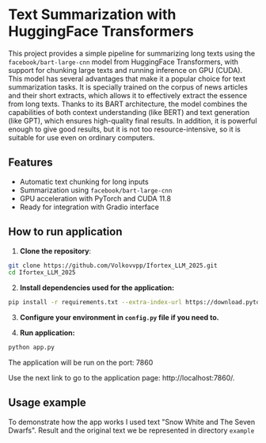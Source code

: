# Text Summarization with HuggingFace Transformers

This project provides a simple pipeline for summarizing long texts using the `facebook/bart-large-cnn` model from HuggingFace Transformers, with support for chunking large texts and running inference on GPU (CUDA).
This model has several advantages that make it a popular choice for text summarization tasks. It is specially trained on the corpus of news articles and their short extracts, which allows it to effectively extract the essence from long texts. Thanks to its BART architecture, the model combines the capabilities of both context understanding (like BERT) and text generation (like GPT), which ensures high-quality final results. In addition, it is powerful enough to give good results, but it is not too resource-intensive, so it is suitable for use even on ordinary computers.

## Features

- Automatic text chunking for long inputs
- Summarization using `facebook/bart-large-cnn`
- GPU acceleration with PyTorch and CUDA 11.8
- Ready for integration with Gradio interface


## How to run application

1. **Clone the repository**:

```bash
git clone https://github.com/Volkovvpp/Ifortex_LLM_2025.git
cd Ifortex_LLM_2025
```

2. **Install dependencies used for the application:**

```bash
pip install -r requirements.txt --extra-index-url https://download.pytorch.org/whl/cu121
```

3. **Configure your environment in `config.py` file if you need to.**


4. **Run application:**

```bash
python app.py
```

The application will be run on the port: 7860

Use the next link to go to the application page: http://localhost:7860/.

## Usage example 

To demonstrate how the app works I used text "Snow White and The Seven Dwarfs".
Result and the original text we be represented in directory `example`